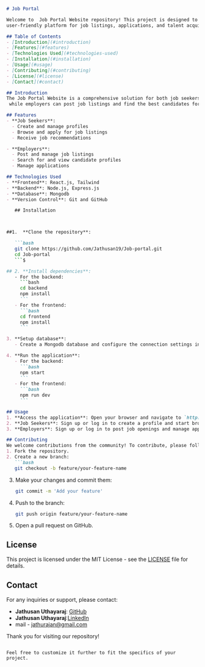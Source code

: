 

```markdown
# Job Portal 

Welcome to  Job Portal Website repository! This project is designed to connect job seekers with employers, providing a
user-friendly platform for job listings, applications, and talent acquisition.

## Table of Contents
- [Introduction](#introduction)
- [Features](#features)
- [Technologies Used](#technologies-used)
- [Installation](#installation)
- [Usage](#usage)
- [Contributing](#contributing)
- [License](#license)
- [Contact](#contact)

## Introduction
The Job Portal Website is a comprehensive solution for both job seekers and employers. Job seekers can browse and apply for jobs,
 while employers can post job listings and find the best candidates for their openings.

## Features
- **Job Seekers**: 
  - Create and manage profiles
  - Browse and apply for job listings
  - Receive job recommendations

- **Employers**:
  - Post and manage job listings
  - Search for and view candidate profiles
  - Manage applications

## Technologies Used
- **Frontend**: React.js, Tailwind
- **Backend**: Node.js, Express.js
- **Database**: Mongodb
- **Version Control**: Git and GitHub

   ## Installation



##1.  **Clone the repository**:

   ```bash
   git clone https://github.com/Jathusan19/Job-portal.git
   cd Job-portal
   ```$

## 2. **Install dependencies**:
   - For the backend:
     ```bash
     cd backend
     npm install
     ```
   - For the frontend:
     ```bash
     cd frontend
     npm install
     ```

3. **Setup database**:
   - Create a Mongodb database and configure the connection settings in the backend `.env` file.

4. **Run the application**:
   - For the backend:
     ```bash
     npm start
     ```
   - For the frontend:
     ```bash
     npm run dev
     ```

## Usage
1. **Access the application**: Open your browser and navigate to `http://localhost:3000` for the frontend.
2. **Job Seekers**: Sign up or log in to create a profile and start browsing job listings.
3. **Employers**: Sign up or log in to post job openings and manage applications.

## Contributing
We welcome contributions from the community! To contribute, please follow these steps:
1. Fork the repository.
2. Create a new branch:
   ```bash
   git checkout -b feature/your-feature-name

   ```
3. Make your changes and commit them:
   
   ```bash
   git commit -m 'Add your feature'
   ```
5. Push to the branch:
   ```bash
   git push origin feature/your-feature-name
   ```
   
6. Open a pull request on GitHub.

## License
This project is licensed under the MIT License - see the [LICENSE](LICENSE) file for details.

## Contact
For any inquiries or support, please contact:
- **Jathusan Uthayaraj**: [GitHub](https://github.com/Jathusan19)
- **Jathusan Uthayaraj**:[LinkedIn](https://www.linkedin.com/in/jathusan-uthayaraj-20b7631a6/)
- mail - jathurajan@gmail.com
  
Thank you for visiting our repository!
```

Feel free to customize it further to fit the specifics of your project.
